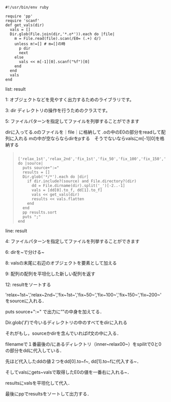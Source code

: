     #!/usr/bin/env ruby

    require 'pp'  
    require 'scanf'
    def get_vals(dir) 
      vals = []
      Dir.glob(File.join(dir,'*.o*')).each do |file| 
        m = File.read(file).scan(/E0= (.+) d/)
        unless m!=[] # m=[]の時
          p dir
          next
        else
          vals << m[-1][0].scanf("%f")[0]
        end
      end
      vals
    end

list: result

1: オブジェクトなどを見やすく出力するためのライブラリです。

3: dir ディレクトリの操作を行うためのクラスです。

5: ファイルパターンを指定してファイルを列挙することができます

dirに入ってる.oのファイルを｜file｜に格納して
.oの中のE0の部分をreadして配列に入れる
mの中が空ならならdirをpする　そうでないならvalsにm\[-1\]\[0\]を格納する

> ``` {.example}
>
> ['relax_1st','relax_2nd','fix_1st','fix_50','fix_100','fix_150','fix_200'].each do |source|
>   puts source+":="
>   results = []
>   Dir.glob('*/*').each do |dir|
>     if dir.include?(source) and File.directory?(dir) 
>       dd = File.dirname(dir).split('_')[-2..-1]
>       vals = [dd[0].to_f, dd[1].to_f] 
>       vals << get_vals(dir) 
>       results << vals.flatten
>     end
>   end
>   pp results.sort
>   puts ";"
> end
>
> ```

line: result

4: ファイルパターンを指定してファイルを列挙することができます

6: dirを~で分ける~

8: valsの末尾に右辺のオブジェクトを要素として加える

9: 配列の配列を平坦化した新しい配列を返す

12: resultをソートする

'relax~1st~','relax~2nd~','fix~1st~','fix~50~','fix~100~','fix~150~','fix~200~'をsourceに入れる．

puts source+":=" で出力に””の中身を加えてる．

Dir.glob('**/**')で今いるディレクトリの中のすべてをdirに入れる

それがもし，sourceかdirを含んでいればif文の中に入る．

filenameで１番最後の/にあるディレクトリ（inner~relax00~）をspilitで0と0の部分をddに代入している．

先ほど代入したddの値２つをdd\[0\].to~f~, dd\[1\].to~fに代入する~．

そしてvalsにgets~valsで取得したE0の値を一番右に入れる~．

resultsにvalsを平坦化して代入．

最後にppでresultsをソートして出力する．
